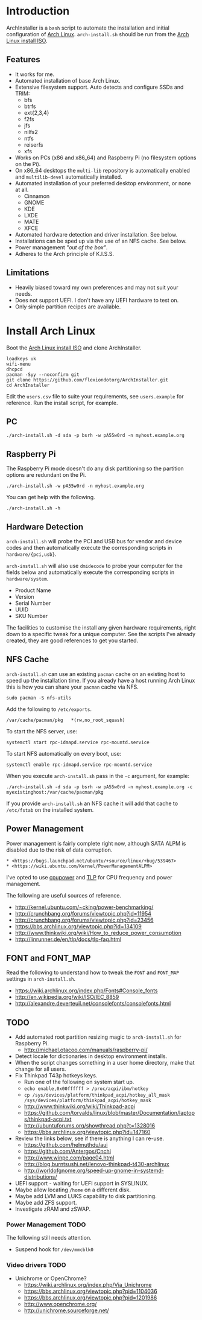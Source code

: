# Introduction

ArchInstaller is a `bash` script to automate the installation and initial
configuration of [Arch Linux](http://www.archlinux.org). `arch-install.sh`
should be run from the [Arch Linux install ISO](https://www.archlinux.org/download/).

## Features

  * It works for me.
  * Automated installation of base Arch Linux.
  * Extensive filesystem support. Auto detects and configure SSDs and TRIM:
    * bfs
    * btrfs
    * ext{2,3,4}
    * f2fs
    * jfs
    * nilfs2
    * ntfs
    * reiserfs
    * xfs
  * Works on PCs (x86 and x86_64) and Raspberry Pi (no filesystem options on the Pi).
  * On x86_64 desktops the `multi-lib` repository is automatically enabled and `multilib-devel` automatically installed.
  * Automated installation of your preferred desktop environment, or none at all.
    * Cinnamon
    * GNOME
    * KDE
    * LXDE
    * MATE
    * XFCE
  * Automated hardware detection and driver installation. See below.
  * Installations can be sped up via the use of an NFS cache. See below.
  * Power management *"out of the box"*.
  * Adheres to the Arch principle of K.I.S.S.

## Limitations

  * Heavily biased toward my own preferences and may not suit your needs.
  * Does not support UEFI. I don't have any UEFI hardware to test on.
  * Only simple partition recipes are available.

# Install Arch Linux

Boot the [Arch Linux install ISO](https://www.archlinux.org/download/) and clone
ArchInstaller.

    loadkeys uk
    wifi-menu
    dhcpcd
    pacman -Syy --noconfirm git
    git clone https://github.com/flexiondotorg/ArchInstaller.git
    cd ArchInstaller

Edit the `users.csv` file to suite your requirements, see `users.example` for
reference. Run the install script, for example.

## PC

    ./arch-install.sh -d sda -p bsrh -w pA55w0rd -n myhost.example.org

## Raspberry Pi

The Raspberry Pi mode doesn't do any disk partitioning so the partition options
are redundant on the Pi.

    ./arch-install.sh -w pA55w0rd -n myhost.example.org

You can get help with the following.

    ./arch-install.sh -h

## Hardware Detection

`arch-install.sh` will probe the PCI and USB bus for vendor and device codes and
then automatically execute the corresponding scripts in `hardware/{pci,usb}`.

`arch-install.sh` will also use `dmidecode` to probe your computer for the fields
below and automatically execute the corresponding scripts in `hardware/system`.

  * Product Name
  * Version
  * Serial Number
  * UUID
  * SKU Number

The facilities to customise the install any given hardware requirements, right
down to a specific tweak for a unique computer. See the scripts I've already
created, they are good references to get you started.

## NFS Cache

`arch-install.sh` can use an existing `pacman` cache on an existing host to
speed up the installation time. If you already have a host running Arch Linux
this is how you can share your `pacman` cache via NFS.

    sudo pacman -S nfs-utils

Add the following to `/etc/exports`.

    /var/cache/pacman/pkg   *(rw,no_root_squash)

To start the NFS server, use:

    systemctl start rpc-idmapd.service rpc-mountd.service

To start NFS automatically on every boot, use:

    systemctl enable rpc-idmapd.service rpc-mountd.service

When you execute `arch-install.sh` pass in the `-c` argument, for example:

    ./arch-install.sh -d sda -p bsrh -w pA55w0rd -n myhost.example.org -c myexistinghost:/var/cache/pacman/pkg

If you provide `arch-install.sh` an NFS cache it will add that cache to `/etc/fstab`
on the installed system.

## Power Management

Power management is fairly complete right now, although SATA ALPM is disabled
due to the risk of data corruption.

    * <https://bugs.launchpad.net/ubuntu/+source/linux/+bug/539467>
    * <https://wiki.ubuntu.com/Kernel/PowerManagementALPM>

I've opted to use [cpupower](https://wiki.archlinux.org/index.php/CPU_Frequency_Scaling)
and [TLP](http://linrunner.de/en/tlp/tlp.html) for CPU frequency and power management. 

The following are useful sources of reference.

  * <http://kernel.ubuntu.com/~cking/power-benchmarking/>
  * <http://crunchbang.org/forums/viewtopic.php?id=11954>
  * <http://crunchbang.org/forums/viewtopic.php?id=23456>
  * <https://bbs.archlinux.org/viewtopic.php?id=134109>
  * <http://www.thinkwiki.org/wiki/How_to_reduce_power_consumption>
  * <http://linrunner.de/en/tlp/docs/tlp-faq.html>

## FONT and FONT_MAP

Read the following to understand how to tweak the `FONT` and `FONT_MAP`
settings in `arch-install.sh`.

  * <https://wiki.archlinux.org/index.php/Fonts#Console_fonts>
  * <http://en.wikipedia.org/wiki/ISO/IEC_8859>
  * <http://alexandre.deverteuil.net/consolefonts/consolefonts.html>

## TODO

  * Add automated root partition resizing magic to `arch-install.sh` for Raspberry Pi.
    * <http://michael.otacoo.com/manuals/raspberry-pi/>
  * Detect locale for dictionaries in desktop environment installs.
  * When the script changes something in a user home directory, make that change for all users.
  * Fix Thinkpad T43p hotkeys keys.
    * Run one of the following on system start up.
    * `echo enable,0x00ffffff > /proc/acpi/ibm/hotkey`
    * `cp /sys/devices/platform/thinkpad_acpi/hotkey_all_mask /sys/devices/platform/thinkpad_acpi/hotkey_mask`
    * <http://www.thinkwiki.org/wiki/Thinkpad-acpi>
    * <https://github.com/torvalds/linux/blob/master/Documentation/laptops/thinkpad-acpi.txt>
    * <http://ubuntuforums.org/showthread.php?t=1328016>
    * <https://bbs.archlinux.org/viewtopic.php?id=147160>
  * Review the links below, see if there is anything I can re-use.
    * <https://github.com/helmuthdu/aui>
    * <https://github.com/Antergos/Cnchi>
    * <http://www.winpe.com/page04.html>
    * <http://blog.burntsushi.net/lenovo-thinkpad-t430-archlinux>
    * <http://worldofgnome.org/speed-up-gnome-in-systemd-distributions/>
  * UEFI support - waiting for UEFI support in SYSLINUX.
  * Maybe allow locating `/home` on a different disk.
  * Maybe add LVM and LUKS capability to disk partitioning.
  * Maybe add ZFS support.
  * Investigate zRAM and zSWAP.

### Power Management TODO

The following still needs attention.

  * Suspend hook for `/dev/mmcblk0`

### Video drivers TODO 

  * Unichrome or OpenChrome?
    * <https://wiki.archlinux.org/index.php/Via_Unichrome>
    * <https://bbs.archlinux.org/viewtopic.php?pid=1104036>
    * <https://bbs.archlinux.org/viewtopic.php?pid=1201986>
    * <http://www.openchrome.org/>
    * <http://unichrome.sourceforge.net/>
